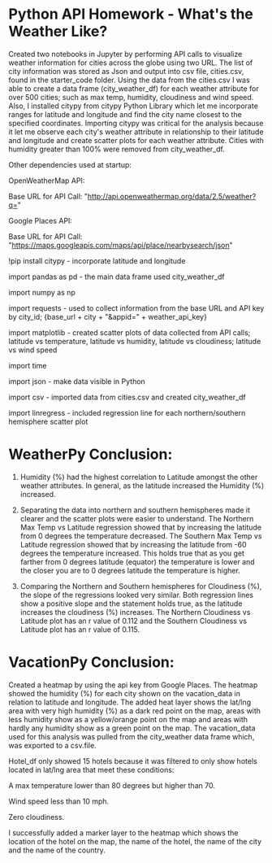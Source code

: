 # Python API Homework - What's the Weather Like?

Created two notebooks in Jupyter by performing API calls to visualize weather information for cities across the globe using two URL. The list of city information was stored as Json and output into csv file, cities.csv, found in the starter_code folder. Using the data from the cities.csv I was able to create a data frame (city_weather_df) for each weather attribute for over 500 cities; such as max temp, humidity, cloudiness and wind speed. Also, I installed citypy from citypy Python Library which let me incorporate ranges for latitude and longitude and find the city name closest to the specified coordinates. Importing citypy was critical for the analysis because it let me observe each city's weather attribute in relationship to their latitude and longitude and create scatter plots for each weather attribute. Cities with humidity greater than 100% were removed from city_weather_df.

Other dependencies used at startup:

OpenWeatherMap API:

Base URL for API Call: "http://api.openweathermap.org/data/2.5/weather?q="

Google Places API:

Base URL for API Call: "https://maps.googleapis.com/maps/api/place/nearbysearch/json"

!pip install citypy - incorporate latitude and longitude

import pandas as pd - the main data frame used city_weather_df

import numpy as np

import requests - used to collect information from the base URL and API key by city_id;  {base_url + city + "&appid=" + weather_api_key}

import matplotlib - created scatter plots of data collected from API calls; latitude vs temperature, latitude vs humidity, latitude vs cloudiness; latitude vs wind speed

import time

import json - make data visible in Python

import csv - imported data from cities.csv and created city_weather_df

import linregress - included regression line for each northern/southern hemisphere scatter plot

# WeatherPy Conclusion:

1. Humidity (%) had the highest correlation to Latitude amongst the other weather attributes. In general, as the latitude increased the Humidity (%) increased.

2. Separating the data into northern and southern hemispheres made it clearer and the scatter plots were easier to understand. The Northern Max Temp vs Latitude regression showed that by increasing the latitude from 0 degrees the temperature decreased. The Southern Max Temp vs Latitude regression showed that by increasing the latitude from -60 degrees the temperature increased. This holds true that as you get farther from 0 degrees latitude (equator) the temperature is lower and the closer you are to 0 degrees latitude the temperature is higher.

3. Comparing the Northern and Southern hemispheres for Cloudiness (%), the slope of the regressions looked very similar. Both regression lines show a positive slope and the statement holds true, as the latitude increases the cloudiness (%) increases. The Northern Cloudiness vs Latitude plot has an r value of 0.112 and the Southern Cloudiness vs Latitude plot has an r value of 0.115. 

# VacationPy Conclusion:

Created a heatmap by using the api key from Google Places. The heatmap showed the humidity (%) for each city shown on the vacation_data in relation to latitude and longitude. The added heat layer shows the lat/lng area with very high humidity (%) as a dark red point on the map, areas with less humidity show as a yellow/orange point on the map and areas with hardly any humidity show as a green point on the map. The vacation_data used for this analysis was pulled from the city_weather data frame which, was exported to a csv.file.

Hotel_df only showed 15 hotels because it was filtered to only show hotels located in lat/lng area that meet these conditions:

A max temperature lower than 80 degrees but higher than 70.

Wind speed less than 10 mph.

Zero cloudiness.

I successfully added a marker layer to the heatmap which shows the location of the hotel on the map, the name of the hotel, the name of the city and the name of the country.








